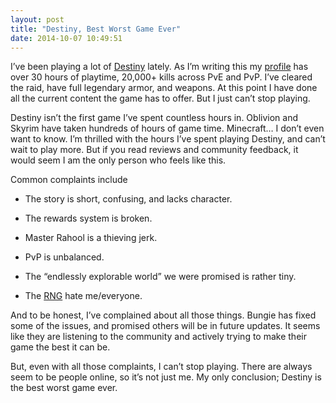```yaml
---
layout: post
title: "Destiny, Best Worst Game Ever"
date: 2014-10-07 10:49:51
---
```


I’ve been playing a lot of [Destiny][] lately. As I’m writing this my [profile][] has over 30 hours of playtime, 20,000+ kills across PvE and PvP.  I’ve cleared the raid, have full legendary armor, and weapons.  At this point I have done all the current content the game has to offer.  But I just can’t stop playing.

Destiny isn’t the first game I’ve spent countless hours in.  Oblivion and Skyrim have taken hundreds of hours of game time.  Minecraft… I don’t even want to know.  I’m thrilled with the hours I’ve spent playing Destiny, and can’t wait to play more.  But if you read reviews and community feedback, it would seem I am the only person who feels like this.

Common complaints include

- The story is short, confusing, and lacks character.

- The rewards system is broken.

- Master Rahool is a thieving jerk.

- PvP is unbalanced.

- The “endlessly explorable world” we were promised is rather tiny.

- The [RNG][] hate me/everyone.

And to be honest, I’ve complained about all those things.  Bungie has fixed some of the issues, and promised others will be in future updates.  It seems like they are listening to the community and actively trying to make their game the best it can be.

But, even with all those complaints, I can’t stop playing.  There are always seem to be people online, so it’s not just me.  My only conclusion; Destiny is the best worst game ever.

[Destiny]: http://www.destinythegame.com
[profile]: http://www.bungie.net/en/Legend/2/4611686018428669963/2305843009214798428
[RNG]: http://www.urbandictionary.com/define.php?term=RNG
